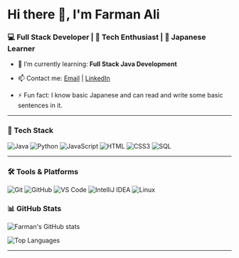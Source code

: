 # Hi there 👋, I'm Farman Ali  
### 💻 Full Stack Developer | 🧠 Tech Enthusiast | 🏮 Japanese Learner

- 🌱 I’m currently learning: **Full Stack Java Development**
- 📫 Contact me: [Email](mailto:fa.xzn080@gmail.com) | [LinkedIn](https://linkedin.com/in/farman--ali)

- ⚡ Fun fact: I know basic Japanese and can read and write some basic sentences in it.

---

### 🧰 Tech Stack
![Java](https://img.shields.io/badge/Java-007396?style=flat&logo=openjdk&logoColor=white)
![Python](https://img.shields.io/badge/-Python-3776AB?logo=python&logoColor=white&style=flat)
![JavaScript](https://img.shields.io/badge/-JavaScript-F7DF1E?logo=javascript&logoColor=black&style=flat)
![HTML](https://img.shields.io/badge/-HTML5-E34F26?logo=html5&logoColor=white&style=flat)
![CSS3](https://img.shields.io/badge/CSS3-1572B6?style=flat&logo=css3&logoColor=white)
![SQL](https://img.shields.io/badge/-SQL-4479A1?logo=mysql&logoColor=white&style=flat)

---

### 🛠️ Tools & Platforms
![Git](https://img.shields.io/badge/-Git-F05032?logo=git&logoColor=white&style=flat)
![GitHub](https://img.shields.io/badge/-GitHub-181717?logo=github&logoColor=white&style=flat)
![VS Code](https://img.shields.io/badge/-VSCode-007ACC?logo=visual-studio-code&logoColor=white&style=flat)
![IntelliJ IDEA](https://img.shields.io/badge/-IntelliJ%20IDEA-000000?logo=intellij-idea&logoColor=white&style=flat)
![Linux](https://img.shields.io/badge/-Linux-FCC624?logo=linux&logoColor=black&style=flat)


### 📊 GitHub Stats

![Farman's GitHub stats](https://github-readme-stats.vercel.app/api?username=farman-cloud&show_icons=true&theme=tokyonight)

![Top Languages](https://github-readme-stats.vercel.app/api/top-langs/?username=farman-cloud&layout=compact&theme=tokyonight)

---
